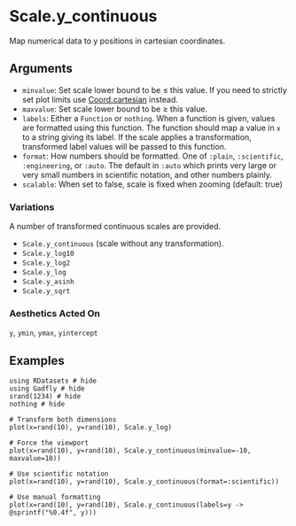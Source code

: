 # Scale.y_continuous

Map numerical data to y positions in cartesian coordinates.

## Arguments

  * `minvalue`: Set scale lower bound to be ≤ this value.  If you need to strictly set plot
    limits use [Coord.cartesian](@ref) instead.
  * `maxvalue`: Set scale lower bound to be ≥ this value.
  * `labels`: Either a `Function` or `nothing`. When a
    function is given, values are formatted using this function. The function
    should map a value in `x` to a string giving its label. If the scale
    applies a transformation, transformed label values will be passed to this
    function.
  * `format`: How numbers should be formatted. One of `:plain`, `:scientific`,
    `:engineering`, or `:auto`. The default in `:auto` which prints very large or very small
    numbers in scientific notation, and other numbers plainly.
  * `scalable`: When set to false, scale is fixed when zooming (default: true)

### Variations

A number of transformed continuous scales are provided.

  * `Scale.y_continuous` (scale without any transformation).
  * `Scale.y_log10`
  * `Scale.y_log2`
  * `Scale.y_log`
  * `Scale.y_asinh`
  * `Scale.y_sqrt`


### Aesthetics Acted On

`y`, `ymin`, `ymax`, `yintercept`

## Examples

```@example 1
using RDatasets # hide
using Gadfly # hide
srand(1234) # hide
nothing # hide
```

```@example 1
# Transform both dimensions
plot(x=rand(10), y=rand(10), Scale.y_log)
```

```@example 1
# Force the viewport
plot(x=rand(10), y=rand(10), Scale.y_continuous(minvalue=-10, maxvalue=10))
```

```@example 1
# Use scientific notation
plot(x=rand(10), y=rand(10), Scale.y_continuous(format=:scientific))
```

```@example 1
# Use manual formatting
plot(x=rand(10), y=rand(10), Scale.y_continuous(labels=y -> @sprintf("%0.4f", y)))
```
